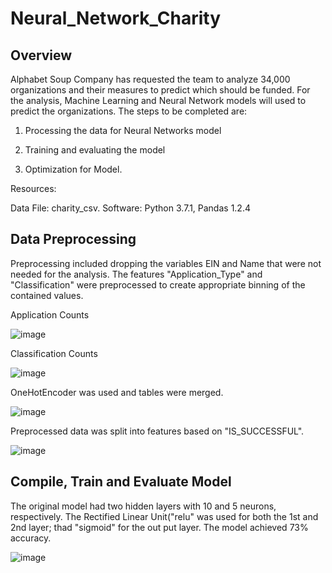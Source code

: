 # Neural_Network_Charity

## Overview
Alphabet Soup Company has requested the team to analyze 34,000 organizations and their measures to predict which should be funded.  For the analysis, Machine Learning and Neural Network models will used to predict the organizations. The steps to be completed are:

 1) Processing the data for Neural Networks model

 2) Training and evaluating the model

 3) Optimization for Model.
 
 Resources:
 
 Data File:  charity_csv.
 Software:  Python 3.7.1, Pandas 1.2.4
 
 ## Data Preprocessing
 
 Preprocessing included dropping the variables EIN and Name that were not needed for the analysis.  The features "Application_Type" and "Classification" were preprocessed to create appropriate binning of the contained values.

Application Counts

![image](https://user-images.githubusercontent.com/89953246/149603855-f0c57cbc-6b07-40d9-9681-6a68db71fd5e.png)

Classification Counts

![image](https://user-images.githubusercontent.com/89953246/149603893-35212118-d294-40bd-9dc6-78ddf9c1337b.png)

OneHotEncoder was used and tables were merged.

![image](https://user-images.githubusercontent.com/89953246/149603946-e9a20666-2b89-4022-90a7-1fd42868f306.png)

Preprocessed data was split into features based on "IS_SUCCESSFUL".

![image](https://user-images.githubusercontent.com/89953246/149603994-2388025e-40b8-44ec-8a0d-1d610d8be330.png)

## Compile, Train and Evaluate Model

The original model had two hidden layers with 10 and 5 neurons, respectively.  The Rectified Linear Unit("relu" was used for both the 1st and 2nd layer; thad "sigmoid" for the out put layer. The model achieved 73% accuracy.

![image](https://user-images.githubusercontent.com/89953246/149604124-a0ed71cf-fe44-4fe7-9c25-2247e21d00f0.png)



